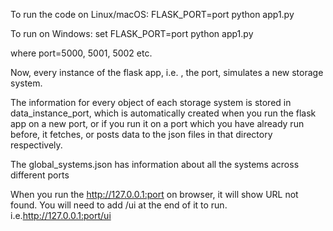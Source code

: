 To run the code on Linux/macOS:
FLASK_PORT=port python app1.py

To run on Windows:
set FLASK_PORT=port
python app1.py

where port=5000, 5001, 5002 etc.

Now, every instance of the flask app, i.e. , the port, simulates a new storage system.

The information for every object of each storage system is stored in data_instance_port, which is automatically created when you run the flask app on a new port, or if you run it on a port which you have already run before, it fetches, or posts data to the json files in that directory respectively.


The global_systems.json has information about all the systems across different ports

When you run the http://127.0.0.1:port on browser, it will show URL not found.
You will need to add /ui at the end of it to run. i.e.http://127.0.0.1:port/ui


